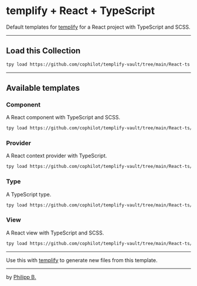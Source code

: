# templify + React + TypeScript

Default templates for [templify](https://github.com/cophilot/templify) for a React project with TypeScript and SCSS.

---

## Load this Collection

```bash
tpy load https://github.com/cophilot/templify-vault/tree/main/React-ts
```

---

## Available templates

### Component

A React component with TypeScript and SCSS.

```bash
tpy load https://github.com/cophilot/templify-vault/tree/main/React-ts/Component -t
```

### Provider

A React context provider with TypeScript.

```bash
tpy load https://github.com/cophilot/templify-vault/tree/main/React-ts/Provider -t
```

### Type

A TypeScript type.

```bash
tpy load https://github.com/cophilot/templify-vault/tree/main/React-ts/Type -t
```

### View

A React view with TypeScript and SCSS.

```bash
tpy load https://github.com/cophilot/templify-vault/tree/main/React-ts/View -t
```

---

Use this with [templify](https://templify.philipp-bonin.com/) to generate new files from this template.

---

by [Philipp B.](https://github.com/cophilot)
